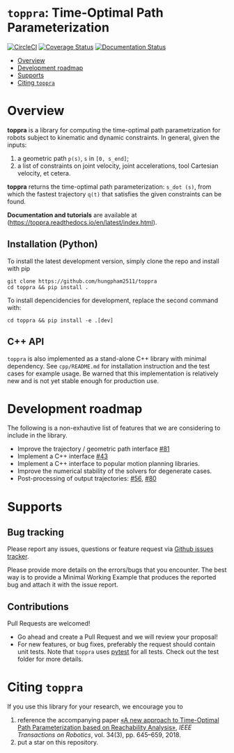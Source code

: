 # `toppra`: Time-Optimal Path Parameterization
[![CircleCI](https://circleci.com/gh/hungpham2511/toppra/tree/develop.svg?style=svg)](https://circleci.com/gh/hungpham2511/toppra/tree/develop)
[![Coverage Status](https://coveralls.io/repos/github/hungpham2511/toppra/badge.svg?branch=master)](https://coveralls.io/github/hungpham2511/toppra?branch=master)
[![Documentation Status](https://readthedocs.org/projects/toppra/badge/?version=latest)](https://toppra.readthedocs.io/en/latest/?badge=latest)


- [Overview](#overview)
- [Development roadmap](#development-roadmap)
- [Supports](#supports)
- [Citing `toppra`](#citing--toppra-)


# Overview

**toppra** is a library for computing the time-optimal path
parametrization for robots subject to kinematic and dynamic
constraints.  In general, given the inputs:

1. a geometric path `p(s)`, `s` in `[0, s_end]`;
2. a list of constraints on joint velocity, joint accelerations, tool
   Cartesian velocity, et cetera.

**toppra** returns the time-optimal path parameterization: `s_dot
(s)`, from which the fastest trajectory `q(t)` that satisfies the
given constraints can be found.

**Documentation and tutorials** are available at
(https://toppra.readthedocs.io/en/latest/index.html).


## Installation (Python)

To install the latest development version, simply clone the repo and install with pip

``` shell
git clone https://github.com/hungpham2511/toppra
cd toppra && pip install .
```

To install depencidencies for development, replace the second command with:
``` shell
cd toppra && pip install -e .[dev]
```

## C++ API

`toppra` is also implemented as a stand-alone C++ library with minimal
dependency. See `cpp/README.md` for installation instruction and the
test cases for example usage. Be warned that this implementation is
relatively new and is not yet stable enough for production use.

# Development roadmap

The following is a non-exhautive list of features that we are
considering to include in the library.

- Improve the trajectory / geometric path interface [#81](https://github.com/hungpham2511/toppra/issues/81)
- Implement a C++ interface [#43](https://github.com/hungpham2511/toppra/issues/43)
- Implement a C++ interface to popular motion planning libraries.
- Improve the numerical stability of the solvers for degenerate cases.
- Post-processing of output trajectories: [#56](https://github.com/hungpham2511/toppra/issues/56), [#80](https://github.com/hungpham2511/toppra/issues/80)

# Supports

## Bug tracking
Please report any issues, questions or feature request via 
[Github issues tracker](https://github.com/hungpham2511/toppra/issues).

Please provide more details on the errors/bugs that you encounter. The
best way is to provide a Minimal Working Example that produces the
reported bug and attach it with the issue report.

## Contributions
Pull Requests are welcomed!
- Go ahead and create a Pull Request and we will review your proposal!
- For new features, or bug fixes, preferably the request should
  contain unit tests. Note that `toppra` uses
  [pytest](https://docs.pytest.org/en/latest/contents.html) for all
  tests. Check out the test folder for more details.


# Citing `toppra`
If you use this library for your research, we encourage you to 

1. reference the accompanying paper [«A new approach to Time-Optimal Path Parameterization based on Reachability Analysis»](https://www.researchgate.net/publication/318671280_A_New_Approach_to_Time-Optimal_Path_Parameterization_Based_on_Reachability_Analysis),
   *IEEE Transactions on Robotics*, vol. 34(3), pp. 645–659, 2018.
2. put a star on this repository.

